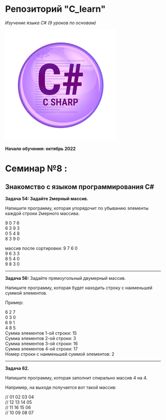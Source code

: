 # Репозиторий "C_learn" 

*Изучение языка С# (9 уроков по основам)*

![Логотип C#](logoC.jpg)

**Начало обучения: октябрь 2022**

# Семинар №8 : 
##  Знакомство с языком программирования С#
 
**Задача 54: Задайте 2мерный массив.**

 Напишите программу, которая упорядочит 
 по убыванию элементы каждой строки 2мерного массива.

 
9   0   7   6 <br>
6   3   9   3 <br>
0   5   4   8 <br>
8   3   9   0 <br>

 массив  после сортировки:
9   7   6   0 <br>
9   6   3   3 <br>
8   5   4   0 <br>
9   8   3   0 <br>
 
_______

**Задача 56:**
  Задайте прямоугольный двумерный массив.
  
 Напишите программу, которая будет находить строку с наименьшей суммой элементов.

  Пример:
  
6   2   7<br>
0   3   0<br>
6   9   1<br>
4   8   5<br>
Сумма элементов 1-ой строки: 15<br>
Сумма элементов 2-ой строки: 3<br>
Сумма элементов 3-ой строки: 16<br>
Сумма элементов 4-ой строки: 17<br>
Номер строки с наименьшей суммой элементов: 2
 
______________

 **Задача 62.**
 
 Напишите программу, которая заполнит спирально массив 4 на 4.
 
 Например, на выходе получается вот такой массив:
 
// 01 02 03 04 <br>
// 12 13 14 05 <br>
// 11 16 15 06 <br>
// 10 09 08 07 <br>
 
